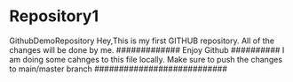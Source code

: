 # Repository1
GithubDemoRepository
Hey,This is my first GITHUB repository.
All of the changes will be done by me.
#############
Enjoy Github
##########
I am doing some cahnges to this file locally.
Make sure to push the changes to main/master branch
###########################
